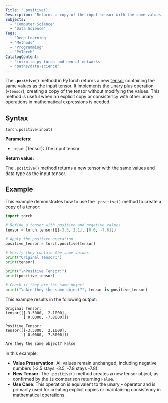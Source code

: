 ```yaml
---
Title: '.positive()'
Description: 'Returns a copy of the input tensor with the same values. Implements the unary plus operation.'
Subjects:
  - 'Computer Science'
  - 'Data Science'
Tags:
  - 'Deep Learning'
  - 'Methods'
  - 'Programming'
  - 'PyTorch'
CatalogContent:
  - 'intro-to-py-torch-and-neural-networks'
  - 'paths/data-science'
---
```


The **`.positive()`** method in PyTorch returns a new [tensor](https://www.codecademy.com/resources/docs/pytorch/tensors) containing the same values as the input tensor. It implements the unary plus operation (`+tensor`), creating a copy of the tensor without modifying the values. This method is useful when an explicit copy or consistency with other unary operations in mathematical expressions is needed.

## Syntax

```pseudo
torch.positive(input)
```

**Parameters:**

- `input` (Tensor): The input tensor.

**Return value:**

The `.positive()` method returns a new tensor with the same values and data type as the input tensor.

## Example

This example demonstrates how to use the `.positive()` method to create a copy of a tensor:

```py
import torch

# Define a tensor with positive and negative values
tensor = torch.tensor([[-3.5, 2.1], [0.0, -7.8]])

# Apply the positive operation
positive_tensor = torch.positive(tensor)

# Verify they contain the same values
print("Original Tensor:")
print(tensor)

print("\nPositive Tensor:")
print(positive_tensor)

# Check if they are the same object
print("\nAre they the same object?", tensor is positive_tensor)
```

This example results in the following output:

```shell
Original Tensor:
tensor([[-3.5000,  2.1000],
        [ 0.0000, -7.8000]])

Positive Tensor:
tensor([[-3.5000,  2.1000],
        [ 0.0000, -7.8000]])

Are they the same object? False
```

In this example:

- **Value Preservation**: All values remain unchanged, including negative numbers (-3.5 stays -3.5, -7.8 stays -7.8).
- **New Tensor**: The `.positive()` method creates a new tensor object, as confirmed by the `is` comparison returning `False`.
- **Use Case**: This operation is equivalent to the unary `+` operator and is primarily used for creating explicit copies or maintaining consistency in mathematical operations.
